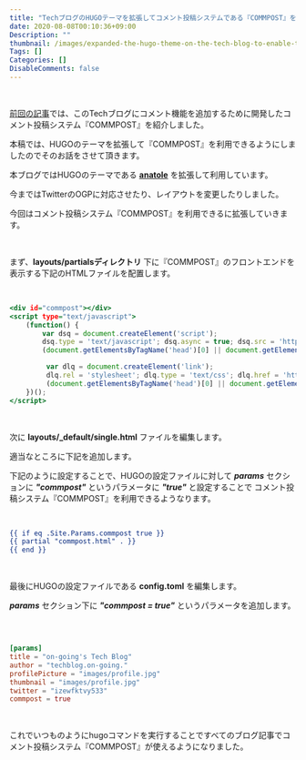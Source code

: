 ```yaml
---
title: "TechブログのHUGOテーマを拡張してコメント投稿システムである『COMMPOST』を利用できるようにした話"
date: 2020-08-08T00:10:36+09:00
Description: ""
thumbnail: /images/expanded-the-hugo-theme-on-the-tech-blog-to-enable-the-commpost-which-is-comment-posting-system-to-be-used/thumbnail.png
Tags: []
Categories: []
DisableComments: false
---
```


&nbsp;

[前回の記事](https://techblog.on-going.jp/posts/commpost-a-comment-posting-system/)では、このTechブログにコメント機能を追加するために開発したコメント投稿システム『COMMPOST』を紹介しました。

本稿では、HUGOのテーマを拡張して『COMMPOST』を利用できるようにしましたのでそのお話をさせて頂きます。

本ブログではHUGOのテーマである [**anatole**](https://github.com/lxndrblz/anatole) を拡張して利用しています。

今まではTwitterのOGPに対応させたり、レイアウトを変更したりしました。

今回はコメント投稿システム『COMMPOST』を利用できるに拡張していきます。


&nbsp;

まず、**layouts/partialsディレクトリ** 下に『COMMPOST』のフロントエンドを表示する下記のHTMLファイルを配置します。

&nbsp;

```:layouts/partials/commpost.html
<div id="commpost"></div>
<script type="text/javascript">
    (function() {
        var dsq = document.createElement('script');
        dsq.type = 'text/javascript'; dsq.async = true; dsq.src = 'https://commpost.on-going.jp/js/embed.js';
        (document.getElementsByTagName('head')[0] || document.getElementsByTagName('body')[0]).appendChild(dsq);

         var dlq = document.createElement('link');
         dlq.rel = 'stylesheet'; dlq.type = 'text/css'; dlq.href = 'https://commpost.on-going.jp/assets/css/embed.css';
         (document.getElementsByTagName('head')[0] || document.getElementsByTagName('body')[0]).appendChild(dlq);
    })();
</script>
```


&nbsp;

次に **layouts/\_default/single.html** ファイルを編集します。

適当なところに下記を追加します。

下記のように設定することで、HUGOの設定ファイルに対して **_params_** セクションに **_"commpost"_** というパラメータに **_"true"_** と設定することで
コメント投稿システム『COMMPOST』を利用できるようなります。


&nbsp;

```:layouts/_default/single.html
{{ if eq .Site.Params.commpost true }}
{{ partial "commpost.html" . }}
{{ end }}
```

&nbsp;

最後にHUGOの設定ファイルである **config.toml** を編集します。

**_params_** セクション下に **_"commpost = true"_** というパラメータを追加します。

&nbsp;

```cofig.toml

[params]
title = "on-going's Tech Blog"
author = "techblog.on-going."
profilePicture = "images/profile.jpg"
thumbnail = "images/profile.jpg"
twitter = "izewfktvy533"
commpost = true

```

&nbsp;

これでいつものようにhugoコマンドを実行することですべてのブログ記事でコメント投稿システム『COMMPOST』が使えるようになりました。

&nbsp;
